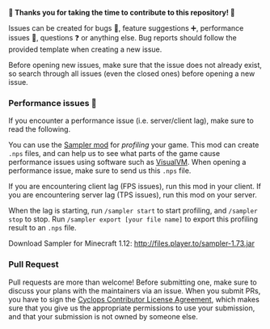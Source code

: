**:tada: Thanks you for taking the time to contribute to this repository! :tada:**

Issues can be created for bugs :bug:, feature suggestions :heavy_plus_sign:, performance issues :snail:, questions :question: or anything else.
Bug reports should follow the provided template when creating a new issue.

Before opening new issues, make sure that the issue does not already exist, so search through all issues (even the closed ones) before opening a new issue.

### Performance issues :snail:

If you encounter a performance issue (i.e. server/client lag), make sure to read the following.

You can use the [Sampler mod](https://forum.industrial-craft.net/thread/10820) for _profiling_ your game.
This mod can create `.nps` files, and can help us to see what parts of the game cause performance issues using software such as [VisualVM](https://visualvm.github.io/).
When opening a performance issue, make sure to send us this `.nps` file.

If you are encountering client lag (FPS issues), run this mod in your client.
If you are encountering server lag (TPS issues), run this mod on your server.

When the lag is starting, run `/sampler start` to start profiling, and `/sampler stop` to stop.
Run `/sampler export [your file name]` to export this profiling result to an `.nps` file.

Download Sampler for Minecraft 1.12: http://files.player.to/sampler-1.73.jar

### Pull Request

Pull requests are more than welcome! Before submitting one, make sure to discuss your plans with the maintainers via an issue.
When you submit PRs, you have to sign the [Cyclops Contributor License Agreement](https://cla-assistant.io/CyclopsMC/CyclopsCore),
which makes sure that you give us the appropriate permissions to use your submission, and that your submission is not owned by someone else.
